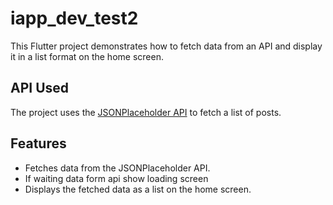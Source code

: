 # iapp_dev_test2

This Flutter project demonstrates how to fetch data from an API and display it in a list format on the home screen.

## API Used
The project uses the [JSONPlaceholder API](https://jsonplaceholder.typicode.com/posts) to fetch a list of posts.

## Features
- Fetches data from the JSONPlaceholder API.
- If waiting data form api show loading screen
- Displays the fetched data as a list on the home screen.